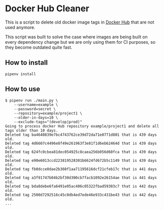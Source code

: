 # Docker Hub Cleaner

This is a script to delete old docker image tags in [Docker Hub](https://cloud.docker.com) that are not used anymore.

This script was built to solve the case where images are being built on every dependency change
but we are only using them for CI purposes, so they become outdated quite fast.


## How to install

```
pipenv install
```


## How to use

```
$ pipenv run ./main.py \
    --username=example \
    --password=secret \
    --repository=example/project1 \
    --older-in-days=10 \
    --exclude-tags="(develop|prod)"
Going to process docker Hub repository example/project1 and delete all tags older than 10 days.
Deleted tag ba4640839e7bc4743762ce39d72da71e0771d801 that is 439 days old.
Deleted tag 4d6607c4496e8f49e261963f3e81f1d6eb62464d that is 439 days old.
Deleted tag 624fc0cbea81dec054925c8caea256b056d60fca that is 439 days old.
Deleted tag e90e6013ccd223819528301b6624fd672b5c1149 that is 439 days old.
Deleted tag fb0dcce0dae2b360f1aa71195616dcf21cfeb17c that is 441 days old.
Deleted tag a3f91747b04b2bf30d300cb7facb1092e26154ae that is 441 days old.
Deleted tag bda8debe6fa6491e05ac406c05322fbad59303c7 that is 442 days old.
Deleted tag 2500d7292516c45c0db4ed7ede46e933c431be43 that is 442 days old.
...
```
